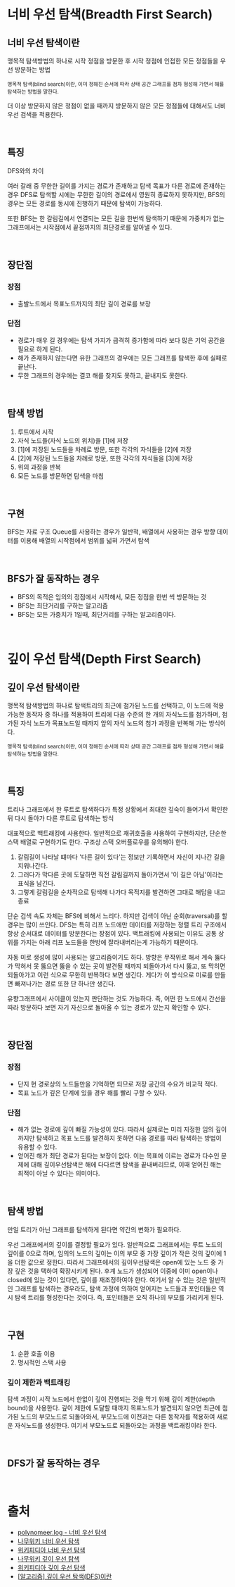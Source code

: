 # 너비 우선 탐색(Breadth First Search)

## 너비 우선 탐색이란

맹목적 탐색방법의 하나로 시작 정점을 방문한 후 시작 정점에 인접한 모든 정점들을 우선 방문하는 방법

<small>맹목적 탐색(blind search)이란, 이미 정해진 순서에 따라 상태 공간 그래프를 점차 형성해 가면서 해를 탐색하는 방법을 말한다.</small>

더 이상 방문하지 않은 정점이 없을 때까지 방문하지 않은 모든 정점들에 대해서도 너비 우선 검색을 적용한다.

<br>

## 특징

DFS와의 차이

여러 갈래 중 무한한 길이를 가지는 경로가 존재하고 탐색 목표가 다른 경로에 존재하는 경우 DFS로 탐색할 시에는 무한한 길이의 경로에서 영원히 종료하지 못하지만, BFS의 경우는 모든 경로를 동시에 진행하기 때문에 탐색이 가능하다.

또한 BFS는 한 갈림길에서 연결되는 모든 길을 한번씩 탐색하기 때문에 가중치가 없는 그래프에서는 시작점에서 끝점까지의 최단경로를 알아낼 수 있다.

<br>

## 장단점

### 장점

- 출발노드에서 목표노드까지의 최단 길이 경로를 보장

### 단점

- 경로가 매우 길 경우에는 탐색 가지가 급격히 증가함에 따라 보다 많은 기억 공간을 필요로 하게 된다.
- 해가 존재하지 않는다면 유한 그래프의 경우에는 모든 그래프를 탐색한 후에 실패로 끝난다.
- 무한 그래프의 경우에는 결코 해를 찾지도 못하고, 끝내지도 못한다.

<br>

## 탐색 방법

1. 루트에서 시작
2. 자식 노드들(자식 노드의 위치)을 [1]에 저장
3. [1]에 저장된 노드들을 차례로 방문, 또한 각각의 자식들을 [2]에 저장
4. [2]에 저장된 노드들을 차례로 방문, 또한 각각의 자식들을 [3]에 저장
5. 위의 과정을 반복
6. 모든 노드를 방문하면 탐색을 마침

<br>

## 구현

BFS는 자료 구조 Queue를 사용하는 경우가 일반적, 배열에서 사용하는 경우 방향 데이터를 이용해 배열의 시작점에서 범위를 넓혀 가면서 탐색

<br>

## BFS가 잘 동작하는 경우

- BFS의 목적은 임의의 정점에서 시작해서, 모든 정점을 한번 씩 방문하는 것
- BFS는 최단거리를 구하는 알고리즘
- BFS는 모든 가중치가 1일때, 최단거리를 구하는 알고리즘이다.

<br>

# 깊이 우선 탐색(Depth First Search)

## 깊이 우선 탐색이란

맹목적 탐색방법의 하나로 탐색트리의 최근에 첨가된 노드를 선택하고, 이 노드에 적용 가능한 동작자 중 하나를 적용하여 트리에 다음 수준의 한 개의 자식노드를 첨가하며, 첨가된 자식 노드가 목표노드일 때까지 앞의 자식 노드의 첨가 과정을 반복해 가는 방식이다.

<small>맹목적 탐색(blind search)이란, 이미 정해진 순서에 따라 상태 공간 그래프를 점차 형성해 가면서 해를 탐색하는 방법을 말한다.</small>

<br>

## 특징

트리나 그래프에서 한 루트로 탐색하다가 특정 상황에서 최대한 깊숙이 들어가서 확인한 뒤 다시 돌아가 다른 루트로 탐색하는 방식

대표적으로 백트래킹에 사용한다. 일반적으로 재귀호출을 사용하여 구현하지만, 단순한 스택 배열로 구현하기도 한다. 구조상 스택 오버플로우를 유의해야 한다.

1. 갈림길이 나타날 떄마다 '다른 길이 있다'는 정보만 기록하면서 자신이 지나간 길을 지워나간다.
2. 그러다가 막다른 곳에 도달하면 직전 갈림길까지 돌아가면서 '이 길은 아님'이라는 표식을 남긴다.
3. 그렇게 갈림길을 순차적으로 탐색해 나가다 목적지를 발견하면 그대로 해답을 내고 종료

단순 검색 속도 자체는 BFS에 비해서 느리다. 하지만 검색이 아닌 순회(traversal)를 할 경우는 많이 쓰인다. DFS는 특히 리프 노드에만 데이터를 저장하는 정렬 트리 구조에서 항상 순서대로 데이터를 방문한다는 장점이 있다. 백트래킹에 사용되는 이유도 공통 상위를 가지는 아래 리프 노드들을 한방에 잘라내버리는게 가능하기 때문이다.

자동 미로 생성에 많이 사용되는 알고리즘이기도 하다. 방향은 무작위로 해서 계속 뚫다가 막혀서 못 뚫으면 뚫을 수 있는 곳이 발견될 때까지 되돌아가서 다시 뚫고, 또 막히면 되돌아가고 이런 식으로 무한히 반복하다 보면 생긴다. 게다가 이 방식으로 미로를 만들면 빠져나가는 경로 또한 단 하나만 생긴다.

유향그래프에서 사이클이 있는지 판단하는 것도 가능하다. 즉, 어떤 한 노드에서 간선을 따라 방문하다 보면 자기 자신으로 돌아올 수 있는 경로가 있는지 확인할 수 있다.

<br>

## 장단점

### 장점

- 단지 현 경로상의 노드들만을 기억하면 되므로 저장 공간의 수요가 비교적 적다.
- 목표 노드가 깊은 단계에 있을 경우 해를 빨리 구할 수 있다.

### 단점

- 해가 없는 경로에 깊이 빠질 가능성이 있다. 따라서 실제로는 미리 지정한 임의 깊이까지만 탐색하고 목표 노드를 발견하지 못하면 다음 경로를 따라 탐색하는 방법이 유용할 수 있다.
- 얻어진 해가 최단 경로가 된다는 보장이 없다. 이는 목표에 이르는 경로가 다수인 문제에 대해 깊이우선탐색은 해에 다다르면 탐색을 끝내버리므로, 이때 얻어진 해는 최적이 아닐 수 있다는 의미이다.

<br>

## 탐색 방법

만일 트리가 아닌 그래프를 탐색하게 된다면 약간의 변화가 필요하다.

우선 그래프에서의 깊이를 결정할 필요가 있다. 일반적으로 그래프에서는 루트 노드의 깊이를 0으로 하며, 임의의 노드의 깊이는 이의 부모 중 가장 깊이가 작은 것의 깊이에 1을 더한 값으로 정한다. 따라서 그래프에서의 깊이우선탐색은 open에 있는 노드 중 가장 깊은 것을 택하여 확장시키게 된다. 후계 노드가 생성되어 이중에 이미 open이나 closed에 있는 것이 있다면, 깊이를 재조정하여야 한다. 여기서 알 수 있는 것은 일반적인 그래프를 탐색하는 경우라도, 탐색 과정에 의하여 얻어지는 노드들과 포인터들은 역시 탐색 트리를 형성한다는 것이다. 즉, 포인터들은 오직 하나의 부모를 가리키게 된다.

<br>

## 구현

1. 순환 호출 이용
2. 명시적인 스택 사용

### 깊이 제한과 백트래킹

탐색 과정이 시작 노드에서 한없이 깊이 진행되는 것을 막기 위해 깊이 제한(depth bound)을 사용한다. 깊이 제한에 도달할 때까지 목표노드가 발견되지 않으면 최근에 첨가된 노드의 부모노드로 되돌아와서, 부모노드에 이전과는 다른 동작자를 적용하여 새로운 자식노드를 생성한다. 여기서 부모노드로 되돌아오는 과정을 백트래킹이라 한다.

<br>

## DFS가 잘 동작하는 경우

<br>

# 출처

- [polynomeer.log - 너비 우선 탐색](https://velog.io/@polynomeer/%EB%84%88%EB%B9%84-%EC%9A%B0%EC%84%A0-%ED%83%90%EC%83%89BFS)
- [나무위키 너비 우선 탐색](https://namu.wiki/w/%EB%84%88%EB%B9%84%20%EC%9A%B0%EC%84%A0%20%ED%83%90%EC%83%89?from=%EB%84%93%EC%9D%B4%20%EC%9A%B0%EC%84%A0%20%ED%83%90%EC%83%89)
- [위키피디아 너비 우선 탐색](https://ko.wikipedia.org/wiki/%EB%84%88%EB%B9%84_%EC%9A%B0%EC%84%A0_%ED%83%90%EC%83%89)
- [나무위키 깊이 우선 탐색](https://namu.wiki/w/%EA%B9%8A%EC%9D%B4%20%EC%9A%B0%EC%84%A0%20%ED%83%90%EC%83%89?from=DFS)
- [위키피디아 깊이 우선 탐색](https://ko.wikipedia.org/wiki/%EA%B9%8A%EC%9D%B4_%EC%9A%B0%EC%84%A0_%ED%83%90%EC%83%89)
- [[알고리즘] 깊이 우선 탐색(DFS)이란](https://gmlwjd9405.github.io/2018/08/14/algorithm-dfs.html)
